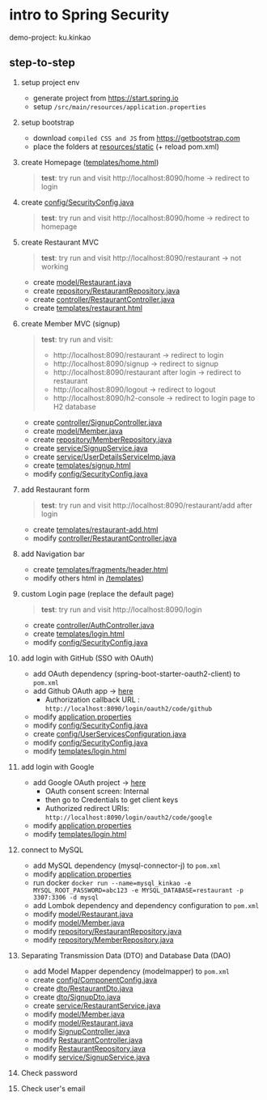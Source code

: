 # intro to Spring Security

demo-project: ku.kinkao

## step-to-step

1. setup project env

   - generate project from https://start.spring.io
   - setup `/src/main/resources/application.properties`

2. setup bootstrap

   - download `compiled CSS and JS` from https://getbootstrap.com
   - place the folders at [resources/static](src/main/resources/static) (+ reload pom.xml)

3. create Homepage ([templates/home.html](src/main/resources/templates/home.html))

   <!--run on vscode: ~/KinkaoApplication.java -> toolbar -> run -> run java -->

   > **test**: try run and visit http://localhost:8090/home -> redirect to login

4. create [config/SecurityConfig.java](src/main/java/ku/kinkao/config/SecurityConfig.java)

   > **test**: try run and visit http://localhost:8090/home -> redirect to homepage

5. create Restaurant MVC

   > **test**: try run and visit http://localhost:8090/restaurant -> not working

   - create [model/Restaurant.java](src/main/java/ku/kinkao/model/Restaurant.java)
   - create [repository/RestaurantRepository.java](src/main/java/ku/kinkao/repository/RestaurantRepository.java)
   - create [controller/RestaurantController.java](src/main/java/ku/kinkao/controller/RestaurantController.java)
   - create [templates/restaurant.html](src/main/resources/templates/restaurant.html)

6. create Member MVC (signup)

   > **test**: try run and visit:
   >
   > - http://localhost:8090/restaurant -> redirect to login
   > - http://localhost:8090/signup -> redirect to signup
   > - http://localhost:8090/restaurant after login -> redirect to restaurant
   > - http://localhost:8090/logout -> redirect to logout
   > - http://localhost:8090/h2-console -> redirect to login page to H2 database

   - create [controller/SignupController.java](src/main/java/ku/kinkao/controller/SignupController.java)
   - create [model/Member.java](src/main/java/ku/kinkao/model/Member.java)
   - create [repository/MemberRepository.java](src/main/java/ku/kinkao/repository/MemberRepository.java)
   - create [service/SignupService.java](src/main/java/ku/kinkao/service/SignupService.java)
   - create [service/UserDetailsServiceImp.java](src/main/java/ku/kinkao/service/UserDetailsServiceImp.java)
   - create [templates/signup.html](src/main/resources/templates/signup.html)
   - modify [config/SecurityConfig.java](src/main/java/ku/kinkao/config/SecurityConfig.java)

7. add Restaurant form

   > **test**: try run and visit http://localhost:8090/restaurant/add after login

   - create [templates/restaurant-add.html](src/main/resources/templates/restaurant-add.html)
   - modify [controller/RestaurantController.java](src/main/java/ku/kinkao/controller/RestaurantController.java)

8. add Navigation bar

   - create [templates/fragments/header.html](src/main/resources/templates/fragments/header.html)
   - modify others html in [/templates](src/main/resources/templates))

9. custom Login page (replace the default page)

   > **test**: try run and visit http://localhost:8090/login

   - create [controller/AuthController.java](src/main/java/ku/kinkao/controller/AuthController.java)
   - create [templates/login.html](src/main/resources/templates/login.html)
   - modify [config/SecurityConfig.java](src/main/java/ku/kinkao/config/SecurityConfig.java)

10. add login with GitHub (SSO with OAuth)

    - add OAuth dependency (spring-boot-starter-oauth2-client) to `pom.xml`
    - add Github OAuth app -> [here](https://github.com/settings/applications/new)
      - Authorization callback URL : `http://localhost:8090/login/oauth2/code/github`
    - modify [application.properties](src/main/resources/application.properties)
    - modify [config/SecurityConfig.java](src/main/java/ku/kinkao/config/SecurityConfig.java)
    - create [config/UserServicesConfiguration.java](src/main/java/ku/kinkao/config/UserServicesConfiguration.java)
    - modify [config/SecurityConfig.java](src/main/java/ku/kinkao/config/SecurityConfig.java)
    - modify [templates/login.html](src/main/resources/templates/login.html)

11. add login with Google

    - add Google OAuth project -> [here](https://console.developers.google.com/apis/dashboard)
      - OAuth consent screen: Internal
      - then go to Credentials to get client keys
      - Authorized redirect URIs: `http://localhost:8090/login/oauth2/code/google`
    - modify [application.properties](src/main/resources/application.properties)
    - modify [templates/login.html](src/main/resources/templates/login.html)

12. connect to MySQL

    - add MySQL dependency (mysql-connector-j) to `pom.xml`
    - modify [application.properties](src/main/resources/application.properties)
    - run docker `docker run --name=mysql_kinkao -e MYSQL_ROOT_PASSWORD=abc123 -e MYSQL_DATABASE=restaurant -p 3307:3306 -d mysql`
    - add Lombok dependency and dependency configuration to `pom.xml`
    - modify [model/Restaurant.java](src/main/java/ku/kinkao/model/Restaurant.java)
    - modify [model/Member.java](src/main/java/ku/kinkao/model/Member.java)
    - modify [repository/RestaurantRepository.java](src/main/java/ku/kinkao/repository/RestaurantRepository.java)
    - modify [repository/MemberRepository.java](src/main/java/ku/kinkao/repository/MemberRepository.java)

13. Separating Transmission Data (DTO) and Database Data (DAO)

    - add Model Mapper dependency (modelmapper) to `pom.xml`
    - create [config/ComponentConfig.java](src/main/java/ku/kinkao/config/ComponentConfig.java)
    - create [dto/RestaurantDto.java](src/main/java/ku/kinkao/dto/RestaurantDto.java)
    - create [dto/SignupDto.java](src/main/java/ku/kinkao/dto/SignupDto.java)
    - create [service/RestaurantService.java](src/main/java/ku/kinkao/service/RestaurantService.java)
    - modify [model/Member.java](src/main/java/ku/kinkao/model/Member.java)
    - modify [model/Restaurant.java](src/main/java/ku/kinkao/model/Restaurant.java)
    - modify [SignupController.java](src/main/java/ku/kinkao/controller/SignupController.java)
    - modify [RestaurantController.java](src/main/java/ku/kinkao/controller/RestaurantController.java)
    - modify [RestaurantRepository.java](src/main/java/ku/kinkao/repository/RestaurantRepository.java)
    - modify [service/SignupService.java](src/main/java/ku/kinkao/service/SignupService.java)

14. Check password

15. Check user's email
